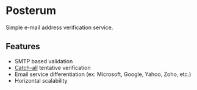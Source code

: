 # Posterum

Simple e-mail address verification service.

## Features

* SMTP based validation
* [Catch-all](https://en.wikipedia.org/wiki/Email_filtering#Methods) tentative verification
* Email service differentiation (ex: Microsoft, Google, Yahoo, Zoho, etc.)
* Horizontal scalability
